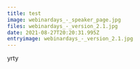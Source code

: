 ```yaml
---
title: test
image: webinardays_-_speaker_page.jpg
files: webinardays_-_version_2.1.jpg
date: 2021-08-27T20:20:31.995Z
entryimage: webinardays_-_version_2.1.jpg
---
```

yrty